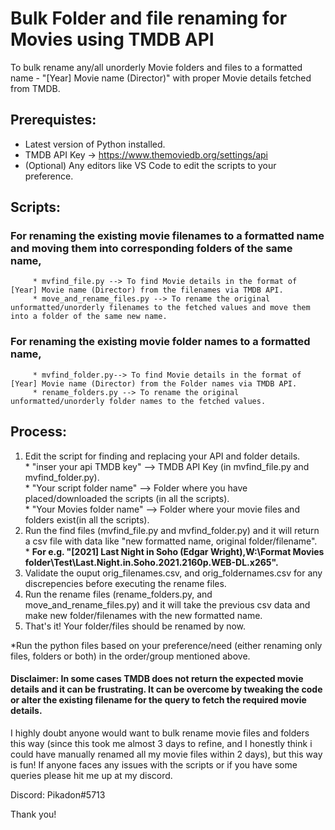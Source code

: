 # Bulk Folder and file renaming for Movies using TMDB API
To bulk rename any/all unorderly Movie folders and files to a formatted name - "[Year] Movie name (Director)" with proper Movie details fetched from TMDB.

## Prerequistes:
* Latest version of Python installed.
* TMDB API Key -> https://www.themoviedb.org/settings/api
* (Optional) Any editors like VS Code to edit the scripts to your preference.

## Scripts:
### For renaming the existing movie filenames to a formatted name and moving them into corresponding folders of the same name,
         * mvfind_file.py --> To find Movie details in the format of [Year] Movie name (Director) from the filenames via TMDB API.
         * move_and_rename_files.py --> To rename the original unformatted/unorderly filenames to the fetched values and move them into a folder of the same new name. 

### For renaming the existing movie folder names to a formatted name,
         * mvfind_folder.py--> To find Movie details in the format of [Year] Movie name (Director) from the Folder names via TMDB API.
         * rename_folders.py --> To rename the original unformatted/unorderly folder names to the fetched values.

## Process:
1. Edit the script for finding and replacing your API and folder details.<br/>
       * "inser your api TMDB key" --> TMDB API Key (in mvfind_file.py and mvfind_folder.py).<br/>
       * "Your script folder name" --> Folder where you have placed/downloaded the scripts (in all the scripts).<br/>
       * "Your Movies folder name" --> Folder where your movie files and folders exist(in all the scripts).<br/>
2. Run the find files (mvfind_file.py and mvfind_folder.py) and it will return a csv file with data like "new formatted name, original folder/filename".<br/>
        * **For e.g. "[2021] Last Night in Soho (Edgar Wright),W:\Format Movies folder\Test\Last.Night.in.Soho.2021.2160p.WEB-DL.x265".**<br/>
3. Validate the ouput orig_filenames.csv, and orig_foldernames.csv for any discrepencies before executing the rename files.<br/>         
4. Run the rename files (rename_folders.py, and move_and_rename_files.py) and it will take the previous csv data and make new folder/filenames with the new                formatted name.
5. That's it! Your folder/files should be renamed by now.
         
 *Run the python files based on your preference/need (either renaming only files, folders or both) in the order/group mentioned above.


#### Disclaimer: In some cases TMDB does not return the expected movie details and it can be frustrating. It can be overcome by tweaking the code or alter the existing filename for the query to fetch the required movie details.
              
I highly doubt anyone would want to bulk rename movie files and folders this way (since this took me almost 3 days to refine, and I honestly think i could have manually renamed all my movie files within 2 days), but this way is fun! If anyone faces any issues with the scripts or if you have some queries please hit me up at my discord.

Discord: Pikadon#5713

Thank you!
